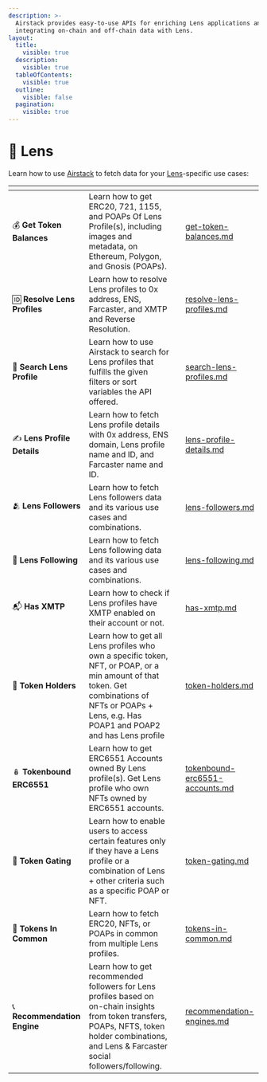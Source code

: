 ```yaml
---
description: >-
  Airstack provides easy-to-use APIs for enriching Lens applications and
  integrating on-chain and off-chain data with Lens.
layout:
  title:
    visible: true
  description:
    visible: true
  tableOfContents:
    visible: true
  outline:
    visible: false
  pagination:
    visible: true
---
```


# 🌿 Lens

Learn how to use [Airstack](https://airstack.xyz) to fetch data for your [Lens](https://lens.xyz)-specific use cases:

<table data-view="cards"><thead><tr><th></th><th></th><th></th><th data-hidden data-card-target data-type="content-ref"></th></tr></thead><tbody><tr><td><span data-gb-custom-inline data-tag="emoji" data-code="1f4b0">💰</span> <strong>Get Token Balances</strong></td><td>Learn how to get ERC20, 721, 1155, and POAPs Of Lens Profile(s), including images and metadata, on Ethereum, Polygon, and Gnosis (POAPs).</td><td></td><td><a href="get-token-balances.md">get-token-balances.md</a></td></tr><tr><td><span data-gb-custom-inline data-tag="emoji" data-code="1f194">🆔</span>  <strong>Resolve Lens Profiles</strong></td><td>Learn how to resolve Lens profiles to 0x address, ENS, Farcaster, and XMTP and Reverse Resolution.</td><td></td><td><a href="resolve-lens-profiles.md">resolve-lens-profiles.md</a></td></tr><tr><td><span data-gb-custom-inline data-tag="emoji" data-code="1f50e">🔎</span> <strong>Search Lens Profile</strong></td><td>Learn how to use Airstack to search for Lens profiles that fulfills the given filters or sort variables the API offered.</td><td></td><td><a href="search-lens-profiles.md">search-lens-profiles.md</a></td></tr><tr><td><span data-gb-custom-inline data-tag="emoji" data-code="270d">✍</span> <strong>Lens Profile Details</strong></td><td>Learn how to fetch Lens profile details with 0x address, ENS domain, Lens profile name and ID, and Farcaster name and ID.</td><td></td><td><a href="lens-profile-details.md">lens-profile-details.md</a></td></tr><tr><td><span data-gb-custom-inline data-tag="emoji" data-code="1fac2">🫂</span> <strong>Lens Followers</strong></td><td>Learn how to fetch Lens followers data and its various use cases and combinations.</td><td></td><td><a href="lens-followers.md">lens-followers.md</a></td></tr><tr><td><span data-gb-custom-inline data-tag="emoji" data-code="1f490">💐</span> <strong>Lens Following</strong></td><td>Learn how to fetch Lens following data and its various use cases and combinations.</td><td></td><td><a href="lens-following.md">lens-following.md</a></td></tr><tr><td><span data-gb-custom-inline data-tag="emoji" data-code="1f4ec">📬</span>  <strong>Has XMTP</strong></td><td>Learn how to check if Lens profiles have XMTP enabled on their account or not.</td><td></td><td><a href="has-xmtp.md">has-xmtp.md</a></td></tr><tr><td><span data-gb-custom-inline data-tag="emoji" data-code="1f3c5">🏅</span> <strong>Token Holders</strong></td><td>Learn how to get all Lens profiles who own a specific token, NFT, or POAP, or a min amount of that token. Get combinations of NFTs or POAPs + Lens, e.g. Has POAP1 and POAP2 and has Lens profile</td><td></td><td><a href="token-holders.md">token-holders.md</a></td></tr><tr><td><span data-gb-custom-inline data-tag="emoji" data-code="1fa86">🪆</span> <strong>Tokenbound ERC6551</strong></td><td>Learn how to get ERC6551 Accounts owned By Lens profile(s). Get Lens profile who own NFTs owned by ERC6551 accounts.</td><td></td><td><a href="tokenbound-erc6551-accounts.md">tokenbound-erc6551-accounts.md</a></td></tr><tr><td><span data-gb-custom-inline data-tag="emoji" data-code="1f6aa">🚪</span> <strong>Token Gating</strong></td><td>Learn how to enable users to access certain features only if they have a Lens profile or a combination of Lens + other criteria such as a specific POAP or NFT.</td><td></td><td><a href="token-gating.md">token-gating.md</a></td></tr><tr><td><span data-gb-custom-inline data-tag="emoji" data-code="1f91d">🤝</span> <strong>Tokens In Common</strong></td><td>Learn how to fetch ERC20, NFTs, or POAPs in common from multiple Lens profiles.</td><td></td><td><a href="tokens-in-common.md">tokens-in-common.md</a></td></tr><tr><td><span data-gb-custom-inline data-tag="emoji" data-code="1f4de">📞</span> <strong>Recommendation Engine</strong></td><td>Learn how to get recommended followers for Lens profiles based on on-chain insights from token transfers, POAPs, NFTS, token holder combinations, and Lens &#x26; Farcaster social followers/following.</td><td></td><td><a href="recommendation-engines.md">recommendation-engines.md</a></td></tr></tbody></table>
